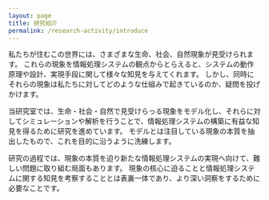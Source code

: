 ```yaml
---
layout: page
title: 研究紹介
permalink: /research-activity/introduce
---
```


私たちが住むこの世界には、さまざまな生命、社会、自然現象が見受けられます。
これらの現象を情報処理システムの観点からとらえると、システムの動作原理や設計、実現手段に関して様々な知見を与えてくれます。
しかし、同時にそれらの現象は私たちに対してどのような仕組みで起きているのか、疑問を投げかけます。

当研究室では、生命・社会・自然で見受けらっる現象をモデル化し、それらに対してシミュレーションや解析を行うことで、情報処理システムの構築に有益な知見を得るために研究を進めています。
モデルとは注目している現象の本質を抽出したもので、これを目的に沿うように洗練します。

研究の過程では、現象の本質を迫り新たな情報処理システムの実現へ向けて、難しい問題に取り組む局面もあります。
現象の核心に迫ることと情報処理システムに関する知見を考察することとは表裏一体であり、より深い洞察をするために必要なことです。